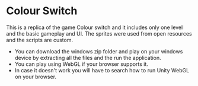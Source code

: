 # Colour Switch


This is a replica of the game Colour switch and it includes only one level and the basic gameplay and UI. The sprites were used from open resources and the scripts are custom.

* You can download the windows zip folder and play on your windows device by extracting all the files and the run the application.
* You can play using WebGL if your browser supports it.
* In case it doesn't work you will have to search how to run Unity WebGL on your browser.
